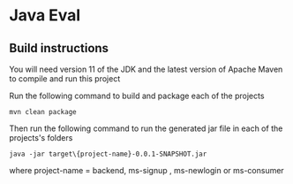 # Java Eval



## Build instructions
You will need version 11 of the JDK and the latest version of Apache Maven to compile and run this project

Run the following command to build and package each of the projects
```
mvn clean package
```
Then run the following command to run the generated jar file in each of the projects's folders
```
java -jar target\{project-name}-0.0.1-SNAPSHOT.jar
```
where project-name = backend, ms-signup , ms-newlogin or ms-consumer
